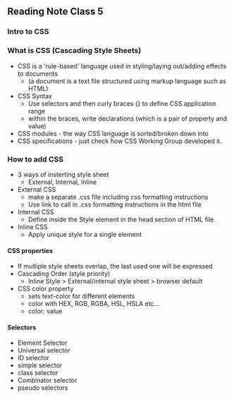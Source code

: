 ## Reading Note Class 5

### Intro to CSS

### What is CSS (Cascading Style Sheets)
* CSS is a 'rule-based' language used in styling/laying out/adding effects to documents
    * (a document is a text file structured using markup language such as HTML)
* CSS Syntax
    * Use selectors and then curly braces {} to define CSS application range
    * within the braces, write declarations (which is a pair of property and value)
* CSS modules - the way CSS language is sorted/broken down into
* CSS specifications - just check how CSS Working Group developed it.

### How to add CSS
* 3 ways of insterting style sheet
    * External, Internal, Inline
* External CSS
    * make a separate .css file including css formatting instructions
    * Use link to call in .css formatting instructions in the html file
* Internal CSS
    * Define inside the Style element in the head section of HTML file.
* Inline CSS
    * Apply unique style for a single element

#### CSS properties
* If multiple style sheets overlap, the last used one will be expressed
* Cascading Order (style priority)
    * Inline Style > External/internal style sheet > browser default
* CSS color property
    * sets text-color for different elements
    * color with HEX, RGB, RGBA, HSL, HSLA etc...
    * color: value

#### Selectors
* Element Selector
* Universal selector
* ID selector
* simple selector
* class selector 
* Combinator selector
* pseudo selectors